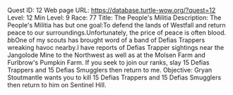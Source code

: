 Quest ID: 12
Web page URL: https://database.turtle-wow.org/?quest=12
Level: 12
Min Level: 9
Race: 77
Title: The People's Militia
Description: The People's Militia has but one goal:To defend the lands of Westfall and return peace to our surroundings.Unfortunately, the price of peace is often blood. $b$bOne of my scouts has brought word of a band of Defias Trappers wreaking havoc nearby.I have reports of Defias Trapper sightings near the Jangolode Mine to the Northwest as well as at the Molsen Farm and Furlbrow's Pumpkin Farm. If you seek to join our ranks, slay 15 Defias Trappers and 15 Defias Smugglers then return to me.
Objective: Gryan Stoutmantle wants you to kill 15 Defias Trappers and 15 Defias Smugglers then return to him on Sentinel Hill.
